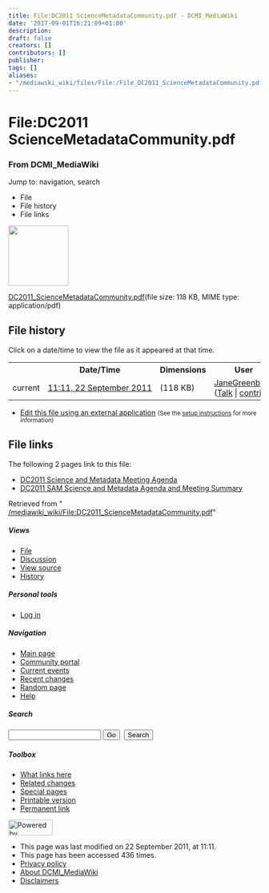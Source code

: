 ```yaml
---
title: File:DC2011 ScienceMetadataCommunity.pdf - DCMI_MediaWiki
date: '2017-09-01T16:21:09+01:00'
description: 
draft: false
creators: []
contributors: []
publisher: 
tags: []
aliases:
- "/mediawiki_wiki/files/File:/File_DC2011_ScienceMetadataCommunity.pdf.html"
---
```


<a id="top"></a>
# File:DC2011 ScienceMetadataCommunity.pdf

### From DCMI\_MediaWiki

Jump to: navigation, search
<!-- start content -->
- File
- File history
- File links

 [<img alt="" src="/skins/common/images/icons/fileicon-pdf.png" width="120" height="120">](/mediawiki_wiki/files/DC2011_ScienceMetadataCommunity.pdf)

[DC2011\_ScienceMetadataCommunity.pdf](/mediawiki_wiki/files/DC2011_ScienceMetadataCommunity.pdf)‎(file size: 118 KB, MIME type: application/pdf)

<!-- 
NewPP limit report
Preprocessor node count: 0/1000000
Post-expand include size: 0/2097152 bytes
Template argument size: 0/2097152 bytes
Expensive parser function count: 0/100
-->
## File history

Click on a date/time to view the file as it appeared at that time.

<table class="wikitable filehistory">
  <tr>
    <td></td>
    <th>Date/Time</th>
    <th>Dimensions</th>
    <th>User</th>
    <th>Comment</th>
  </tr>
  <tr>
    <td>current</td>
    <td class="filehistory-selected" style="white-space: nowrap;"><a href="/mediawiki_wiki/files/DC2011_ScienceMetadataCommunity.pdf">11:11, 22 September 2011</a></td>
    <td> <span style="white-space: nowrap;">(118 KB)</span>
    </td>
    <td>
      <a href="/index.php?title=User:JaneGreenberg&amp;action=edit&amp;redlink=1" class="new mw-userlink" title="User:JaneGreenberg (page does not exist)">JaneGreenberg</a> <span style="white-space: nowrap;"> <span class="mw-usertoollinks">(<a href="/index.php?title=User_talk:JaneGreenberg&amp;action=edit&amp;redlink=1" class="new" title="User talk:JaneGreenberg (page does not exist)">Talk</a> | <a href="/index.php/Special:Contributions/JaneGreenberg" title="Special:Contributions/JaneGreenberg">contribs</a>)</span></span>
    </td>
    <td></td>
  </tr>
</table>

  

- [Edit this file using an external application](/index.php?title=File:DC2011_ScienceMetadataCommunity.pdf&action=edit&externaledit=true&mode=file "File:DC2011 ScienceMetadataCommunity.pdf") <small>(See the <a href="http://www.mediawiki.org/wiki/Manual:External_editors" class="external text" rel="nofollow">setup instructions</a> for more information)</small>

## File links

The following 2 pages link to this file:

- [DC2011 Science and Metadata Meeting Agenda](/index.php/DC2011_Science_and_Metadata_Meeting_Agenda "DC2011 Science and Metadata Meeting Agenda")
- [DC2011 SAM Science and Metadata Agenda and Meeting Summary](/index.php/DC2011_SAM_Science_and_Metadata_Agenda_and_Meeting_Summary "DC2011 SAM Science and Metadata Agenda and Meeting Summary")

Retrieved from " [/mediawiki_wiki/File:DC2011\_ScienceMetadataCommunity.pdf](/mediawiki_wiki/files/File:/File:DC2011_ScienceMetadataCommunity.pdf.html)"

<!-- end content -->

##### Views

- [File](/mediawiki_wiki/files/File:/File:DC2011_ScienceMetadataCommunity.pdf.html)
- [Discussion](/index.php?title=File_talk:DC2011_ScienceMetadataCommunity.pdf&action=edit&redlink=1 "Discussion about the content page [t]")
- [View source](/index.php?title=File:DC2011_ScienceMetadataCommunity.pdf&action=edit "This page is protected.
You can view its source [e]")
- [History](/index.php?title=File:DC2011_ScienceMetadataCommunity.pdf&action=history "Past revisions of this page [h]")

##### Personal tools

- [Log in](/index.php?title=Special:UserLogin&returnto=File:DC2011_ScienceMetadataCommunity.pdf "You are encouraged to log in; however, it is not mandatory [o]")

<script type="text/javascript"> if (window.isMSIE55) fixalpha(); </script>

##### Navigation

- [Main page](/index.php/Main_Page "Visit the main page [z]")
- [Community portal](/index.php/DCMI_MediaWiki:Community_portal "About the project, what you can do, where to find things")
- [Current events](/index.php/DCMI_MediaWiki:Current_events "Find background information on current events")
- [Recent changes](/index.php/Special:RecentChanges "The list of recent changes in the wiki [r]")
- [Random page](/index.php/Special:Random "Load a random page [x]")
- [Help](/index.php/Help:Contents "The place to find out")

##### <label for="searchInput">Search</label>

<form action="/index.php" id="searchform">
				<input type="hidden" name="title" value="Special:Search">
				<input id="searchInput" title="Search DCMI_MediaWiki" accesskey="f" type="search" name="search">
				<input type="submit" name="go" class="searchButton" id="searchGoButton" value="Go" title="Go to a page with this exact name if exists"> 
				<input type="submit" name="fulltext" class="searchButton" id="mw-searchButton" value="Search" title="Search the pages for this text">
			</form>

##### Toolbox

- [What links here](/index.php/Special:WhatLinksHere/File:DC2011_ScienceMetadataCommunity.pdf "List of all wiki pages that link here [j]")
- [Related changes](/index.php/Special:RecentChangesLinked/File:DC2011_ScienceMetadataCommunity.pdf "Recent changes in pages linked from this page [k]")
- [Special pages](/index.php/Special:SpecialPages "List of all special pages [q]")
- [Printable version](/index.php?title=File:DC2011_ScienceMetadataCommunity.pdf&printable=yes "Printable version of this page [p]")
- [Permanent link](/index.php?title=File:DC2011_ScienceMetadataCommunity.pdf&oldid=1216 "Permanent link to this revision of the page")

<!-- end of the left (by default at least) column -->

 [<img src="/skins/common/images/poweredby_mediawiki_88x31.png" height="31" width="88" alt="Powered by MediaWiki">](http://www.mediawiki.org/)

- This page was last modified on 22 September 2011, at 11:11.
- This page has been accessed 436 times.
- [Privacy policy](/index.php/DCMI_MediaWiki:Privacy_policy "DCMI MediaWiki:Privacy policy")
- [About DCMI\_MediaWiki](/index.php/DCMI_MediaWiki:About "DCMI MediaWiki:About")
- [Disclaimers](/index.php/DCMI_MediaWiki:General_disclaimer "DCMI MediaWiki:General disclaimer")

<script>if (window.runOnloadHook) runOnloadHook();</script><!-- Served in 0.547 secs. -->
